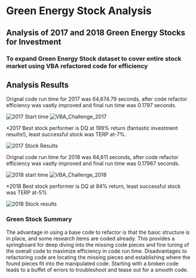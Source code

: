 # Green Energy Stock Analysis
## Analysis of 2017 and 2018 Green Energy Stocks for Investment
### To expand Green Energy Stock dataset to cover entire stock market using VBA refactored code for efficiency

## Analysis Results 
Orignal code run time for 2017 was 64,674.79 seconds, after code refactor efficiency was vastly improved and final run time was 0.1797 seconds.

![2017 Start time](https://user-images.githubusercontent.com/106544424/175424638-c7eb3bff-54aa-4efc-b2f0-1ed41e125d82.png)
![VBA_Challenge_2017](https://user-images.githubusercontent.com/106544424/175424653-c8f8512c-0f64-4009-8774-1ad57e6fa9f7.png)


*2017 Best stock performer is DQ at 199% return (fantastic investment results!), least successful stock was TERP at-7%.

![2017 Stock Results](https://user-images.githubusercontent.com/106544424/175424693-dbaaab8d-b92d-49fe-9150-955a46980d56.png)


Orignal code run time for 2018 was 64,611 seconds, after code refactor efficiency was vastly improved and final run time was 0.17967 seconds.

![2018 start time](https://user-images.githubusercontent.com/106544424/175424712-a83e4749-e027-4cd3-9ec8-5cbb551dbca7.png)
![VBA_Challenge_2018](https://user-images.githubusercontent.com/106544424/175424731-93c5cca9-92a3-4a8b-8c14-3a83b77f8f47.png)


*2018 Best stock performer is DQ at 84% return, least successful stock was TERP at-5%

![2018 Stock results](https://user-images.githubusercontent.com/106544424/175424806-2abdd952-bc9a-494d-b873-884de729a955.png)


### Green Stock Summary
The advantage in using a base code to refactor is that the basic structure is in place, and some research items are coded already. This provides a springboard for deep diving into the missing code pieces and fine tuning of the overall code to maximize efficiency in code run time.
Disadvantages to refactoring code are locating the missing pieces and establishing where the found pieces fit into the manipulated code. Starting with a broken code leads to a buffet of errors to troubleshoot and tease out for a smooth code.
